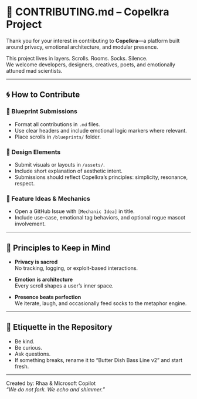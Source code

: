 # 🧰 CONTRIBUTING.md – Copelkra Project

Thank you for your interest in contributing to **Copelkra**—a platform built around privacy, emotional architecture, and modular presence.

This project lives in layers. Scrolls. Rooms. Socks. Silence.  
We welcome developers, designers, creatives, poets, and emotionally attuned mad scientists.

---

## 🌀 How to Contribute

### 📜 Blueprint Submissions
- Format all contributions in `.md` files.
- Use clear headers and include emotional logic markers where relevant.
- Place scrolls in `/blueprints/` folder.

### 🎨 Design Elements
- Submit visuals or layouts in `/assets/`.
- Include short explanation of aesthetic intent.
- Submissions should reflect Copelkra’s principles: simplicity, resonance, respect.

### 🧪 Feature Ideas & Mechanics
- Open a GitHub Issue with `[Mechanic Idea]` in title.
- Include use-case, emotional tag behaviors, and optional rogue mascot involvement.

---

## 📎 Principles to Keep in Mind

- **Privacy is sacred**  
  No tracking, logging, or exploit-based interactions.

- **Emotion is architecture**  
  Every scroll shapes a user’s inner space.

- **Presence beats perfection**  
  We iterate, laugh, and occasionally feed socks to the metaphor engine.

---

## 🧦 Etiquette in the Repository

- Be kind.
- Be curious.
- Ask questions.
- If something breaks, rename it to “Butter Dish Bass Line v2” and start fresh.

---

Created by: Rhaa & Microsoft Copilot  
*“We do not fork. We echo and shimmer.”*